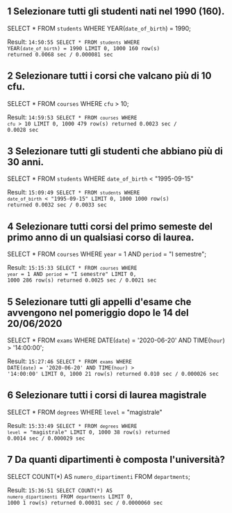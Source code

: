 ## 1 Selezionare tutti gli studenti nati nel 1990 (160).

SELECT *
FROM `students`
WHERE YEAR(`date_of_birth`) = 1990;

Result: 
<code>14:50:55	SELECT * FROM `students` WHERE YEAR(`date_of_birth`) = 1990 LIMIT 0, 1000	160 row(s) returned	0.0068 sec / 0.000081 sec</code>

## 2 Selezionare tutti i corsi che valcano più di 10 cfu. 

SELECT *
FROM `courses`
WHERE `cfu` > 10;

Result: 
<code>14:59:53	SELECT * FROM `courses` WHERE `cfu` > 10 LIMIT 0, 1000	479 row(s) returned	0.0023 sec / 0.0028 sec</code>

## 3 Selezionare tutti gli studenti che abbiano più di 30 anni.

SELECT *
FROM `students`
WHERE `date_of_birth` < "1995-09-15"

Result: 
<code>15:09:49	SELECT * FROM `students` WHERE `date_of_birth` < "1995-09-15" LIMIT 0, 1000	1000 row(s) returned	0.0032 sec / 0.0033 sec</code>

## 4 Selezionare tutti corsi del primo semeste del primo anno di un qualsiasi corso di laurea. 

SELECT *
FROM `courses`
WHERE `year` = 1
  AND `period` = "I semestre";

Result: 
<code>15:15:33	SELECT * FROM `courses` WHERE `year` = 1   AND `period` = "I semestre" LIMIT 0, 1000	286 row(s) returned	0.0025 sec / 0.0021 sec
</code>

## 5 Selezionare tutti gli appelli d'esame che avvengono nel pomeriggio dopo le 14 del 20/06/2020

SELECT *
FROM `exams`
WHERE DATE(`date`) = '2020-06-20'
  AND TIME(`hour`) > '14:00:00';

Result: 
<code>15:27:46	SELECT * FROM `exams` WHERE DATE(`date`) = '2020-06-20'   AND TIME(`hour`) > '14:00:00' LIMIT 0, 1000	21 row(s) returned	0.010 sec / 0.000026 sec
</code>

## 6 Selezionare tutti i corsi di laurea magistrale

SELECT *
FROM `degrees`
WHERE `level` = "magistrale"

Result: 
<code>15:33:49	SELECT * FROM `degrees` WHERE `level` = "magistrale" LIMIT 0, 1000	38 row(s) returned	0.0014 sec / 0.000029 sec
</code>

## 7 Da quanti dipartimenti è composta l'università? 
SELECT COUNT(*) AS `numero_dipartimenti`
FROM `departments`;

Result: 
<code>15:36:51	SELECT COUNT(*) AS `numero_dipartimenti` FROM `departments` LIMIT 0, 1000	1 row(s) returned	0.00031 sec / 0.0000060 sec
</code>